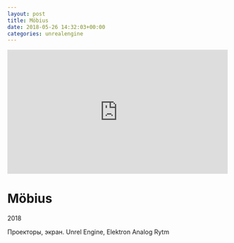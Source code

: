 ```yaml
---
layout: post
title: Möbius
date: 2018-05-26 14:32:03+00:00
categories: unrealengine
---
```

<p>
<div class="video-responsive">
<iframe width="500" height="281" src="https://player.vimeo.com/video/310375948" frameborder="0" webkitallowfullscreen="webkitallowfullscreen" mozallowfullscreen="mozallowfullscreen" allowfullscreen="allowfullscreen"></iframe></div></p>
<h1 class="taFHO sc-jqCOkK jbhBLB" format="dark"><span class="_1fHNK">M&ouml;bius</span></h1>
<p>2018</p>
<p>Проекторы, экран. Unrel Engine, Elektron Analog Rytm</p>